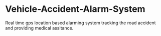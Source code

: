 # Vehicle-Accident-Alarm-System

Real time gps location based alarming system tracking the road accident and providing medical assitance.
